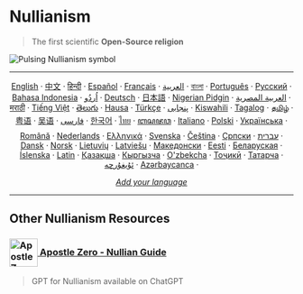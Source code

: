 # Nullianism

> The first scientific **Open-Source religion**

<img src="assets/pulsing-null.gif" alt="Pulsing Nullianism symbol" align="center">

___

<p align="center">
    <a href="docs/en/README.md">English</a> ·
    <a href="docs/zh/README.md">中文</a> ·
    <a href="docs/hi/README.md">हिन्दी</a> ·
    <a href="docs/es/README.md">Español</a> ·
    <a href="docs/fr/README.md">Français</a> ·
    <a href="docs/ar/README.md">العربية</a> ·
    <a href="docs/bn/README.md">বাংলা</a> ·
    <a href="docs/pt/README.md">Português</a> ·
    <a href="docs/ru/README.md">Русский</a> ·
    <a href="docs/id/README.md">Bahasa Indonesia</a> ·
    <a href="docs/ur/README.md">اُردُو‎</a> ·
    <a href="docs/de/README.md">Deutsch</a> ·
    <a href="docs/ja/README.md">日本語</a> ·
    <a href="docs/ng/README.md">Nigerian Pidgin</a> ·
    <a href="docs/arz/README.md">العربية المصرية</a> ·
    <a href="docs/mr/README.md">मराठी</a> ·
    <a href="docs/vi/README.md">Tiếng Việt</a> ·
    <a href="docs/te/README.md">తెలుగు</a> ·
    <a href="docs/ha/README.md">Hausa</a> ·
    <a href="docs/tr/README.md">Türkçe</a> ·
    <a href="docs/pnb/README.md">پنجابی</a> ·
    <a href="docs/sw/README.md">Kiswahili</a> ·
    <a href="docs/tl/README.md">Tagalog</a> ·
    <a href="docs/ta/README.md">தமிழ்</a> ·
    <a href="docs/yue/README.md">粤语</a> ·
    <a href="docs/wuu/README.md">吴语</a> ·
    <a href="docs/fa/README.md">فارسی</a> ·
    <a href="docs/ko/README.md">한국어</a> ·
    <a href="docs/th/README.md">ไทย</a> ·
    <a href="docs/jv/README.md">ꦧꦱꦗꦮ</a> ·
    <a href="docs/it/README.md">Italiano</a> ·
    <a href="docs/pl/README.md">Polski</a> ·
    <a href="docs/uk/README.md">Українська</a> ·
    <a href="docs/ro/README.md">Română</a> ·
    <a href="docs/nl/README.md">Nederlands</a> ·
    <a href="docs/el/README.md">Ελληνικά</a> ·
    <a href="docs/sv/README.md">Svenska</a> ·
    <a href="docs/cs/README.md">Čeština</a> ·
    <a href="docs/sr/README.md">Српски</a> ·
    <a href="docs/he/README.md">עברית</a> ·
    <a href="docs/da/README.md">Dansk</a> ·
    <a href="docs/no/README.md">Norsk</a> ·
    <a href="docs/lt/README.md">Lietuvių</a> ·
    <a href="docs/lv/README.md">Latviešu</a> ·
    <a href="docs/mk/README.md">Македонски</a> ·
    <a href="docs/et/README.md">Eesti</a> ·
    <a href="docs/be/README.md">Беларуская</a> ·
    <a href="docs/is/README.md">Íslenska</a> ·
    <a href="docs/la/README.md">Latin</a> ·
    <a href="docs/kk/README.md">Қазақша</a> ·
    <a href="docs/ky/README.md">Кыргызча</a> ·
    <a href="docs/uz/README.md">O'zbekcha</a> ·
    <a href="docs/tg/README.md">Тоҷикӣ</a> ·
    <a href="docs/tt/README.md">Татарча</a> ·
    <a href="docs/ug/README.md">ئۇيغۇرچە</a> ·
    <a href="docs/az/README.md">Azərbaycanca</a> ·
  </p>

  <p align="center">
<a href="scripts/translation-helpers/TRANSLATION_GUIDE.md"><i>Add your language</i></a>

</p>

---

## Other Nullianism Resources

### [<img src="assets/apostle-zero-logo.png" alt="Apostle Zero Logo" align="center" width="50"> Apostle Zero - Nullian Guide](https://chatgpt.com/g/g-684a3f8fa884819180cfde30ba33089f-apostle-zero-nullian-guide)
> GPT for Nullianism available on ChatGPT


